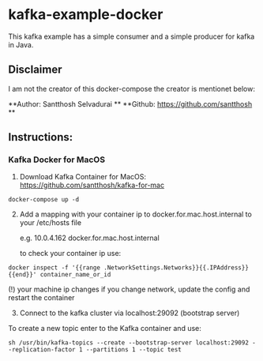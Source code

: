 # kafka-example-docker

This kafka example has a simple consumer and a simple producer for kafka in Java.

## Disclaimer
I am not the creator of this docker-compose the creator is mentionet below:

**Author: Santthosh Selvadurai **
**Github: https://github.com/santthosh **

## Instructions:
### Kafka Docker for MacOS
1. Download Kafka Container for MacOS: https://github.com/santthosh/kafka-for-mac
```
docker-compose up -d
```

2. Add a mapping with your container ip to docker.for.mac.host.internal to your /etc/hosts file 
  
    e.g. 10.0.4.162 docker.for.mac.host.internal
  
    to check your container ip use:
  ```
  docker inspect -f '{{range .NetworkSettings.Networks}}{{.IPAddress}}{{end}}' container_name_or_id
  ```
  (!) your machine ip changes if you change network, update the config and restart the container

3. Connect to the kafka cluster via localhost:29092 (bootstrap server)

To create a new topic enter to the Kafka container and use:
```
sh /usr/bin/kafka-topics --create --bootstrap-server localhost:29092 --replication-factor 1 --partitions 1 --topic test
```
